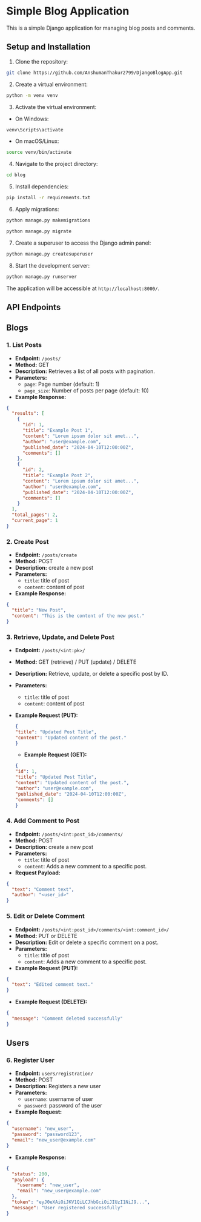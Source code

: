 # Simple Blog Application

This is a simple Django application for managing blog posts and comments.

## Setup and Installation

1. Clone the repository:
```bash
git clone https://github.com/AnshumanThakur2799/DjangoBlogApp.git
```
2. Create a virtual environment:
```bash
python -m venv venv
``` 
3. Activate the virtual environment:

- On Windows:
```bash
venv\Scripts\activate
```
- On macOS/Linux:
```bash
source venv/bin/activate
```

4. Navigate to the project directory:
```bash
cd blog
```
5. Install dependencies:
```bash
pip install -r requirements.txt
```

6. Apply migrations:
```bash
python manage.py makemigrations
```
```bash
python manage.py migrate
```

7. Create a superuser to access the Django admin panel:
```bash
python manage.py createsuperuser
```
8. Start the development server:
```bash
python manage.py runserver
```

The application will be accessible at `http://localhost:8000/`.

## API Endpoints

## Blogs

### 1. List Posts

- **Endpoint:** `/posts/`
- **Method:** GET
- **Description:** Retrieves a list of all posts with pagination.
- **Parameters:**
  - `page`: Page number (default: 1)
  - `page_size`: Number of posts per page (default: 10)
- **Example Response:**

```json
{
  "results": [
    {
      "id": 1,
      "title": "Example Post 1",
      "content": "Lorem ipsum dolor sit amet...",
      "author": "user@example.com",
      "published_date": "2024-04-10T12:00:00Z",
      "comments": []
    },
    {
      "id": 2,
      "title": "Example Post 2",
      "content": "Lorem ipsum dolor sit amet...",
      "author": "user@example.com",
      "published_date": "2024-04-10T12:00:00Z",
      "comments": []
    }
  ],
  "total_pages": 2,
  "current_page": 1
}
```
### 2. Create Post

- **Endpoint:** `/posts/create`
- **Method:** POST
- **Description:** create a new post
- **Parameters:**
  - `title`: title of post
  - `content`: content of post
- **Example Response:**
```json
{
  "title": "New Post",
  "content": "This is the content of the new post."
}
```

### 3. Retrieve, Update, and Delete Post
- **Endpoint:** `/posts/<int:pk>/`
- **Method:** GET (retrieve) / PUT (update) / DELETE
- **Description:** Retrieve, update, or delete a specific post by ID.
- **Parameters:**
  - `title`: title of post
  - `content`: content of post

- **Example Request (PUT):**
  ```json
  {
  "title": "Updated Post Title",
  "content": "Updated content of the post."
  }
  ```
  - **Example Request (GET):**
  ```json
  {
  "id": 1,
  "title": "Updated Post Title",
  "content": "Updated content of the post.",
  "author": "user@example.com",
  "published_date": "2024-04-10T12:00:00Z",
  "comments": []
  }
  ```
 
  
### 4. Add Comment to Post

- **Endpoint:** `/posts/<int:post_id>/comments/`
- **Method:** POST
- **Description:** create a new post
- **Parameters:**
  - `title`: title of post
  - `content`: Adds a new comment to a specific post.
- **Request Payload:**
```json
{
  "text": "Comment text",
  "author": "<user_id>"
}

```
### 5. Edit or Delete Comment

- **Endpoint:** `/posts/<int:post_id>/comments/<int:comment_id>/`
- **Method:** PUT or DELETE
- **Description:** Edit or delete a specific comment on a post.
- **Parameters:**
  - `title`: title of post
  - `content`: Adds a new comment to a specific post.
- **Example Request (PUT):**
```json
{
  "text": "Edited comment text."
}
```
- **Example Request (DELETE):**
```json
{
  "message": "Comment deleted successfully"
}

```

## Users

### 6. Register User

- **Endpoint:** `users/registration/`
- **Method:** POST
- **Description:**  Registers a new user
- **Parameters:**
  - `username`: username of user
  - `password`: password of the user
- **Example Request:**
```json
{
  "username": "new_user",
  "password": "password123",
  "email": "new_user@example.com"
}

```
- **Example Response:**
```json
{
  "status": 200,
  "payload": {
    "username": "new_user",
    "email": "new_user@example.com"
  },
  "token": "eyJ0eXAiOiJKV1QiLCJhbGciOiJIUzI1NiJ9...",
  "message": "User registered successfully"
}
```
